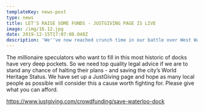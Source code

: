 ```yaml
---
templateKey: news-post
type: news
title: LET'S RAISE SOME FUNDS - JUSTGIVING PAGE IS LIVE
image: /img/16.12.jpg
date: 2019-12-15T17:07:08.048Z
description: 'We''ve now reached crunch time in our battle over West Waterloo Dock.  '
---
```

 The millionaire speculators who want to fill in this most historic of docks have very deep pockets. So we need top quality legal advice if we are to stand any chance of halting their plans - and saving the city’s World Heritage Status. We have set up a JustGiving page and hope as many local people as possible will consider this a cause worth fighting for. Please give what you can afford.

<https://www.justgiving.com/crowdfunding/save-waterloo-dock>
